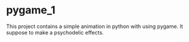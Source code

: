 # pygame_1

This project contains a simple animation in python with using pygame. It suppose to make a psychodelic effects.
